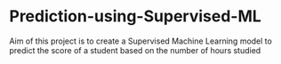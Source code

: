 # Prediction-using-Supervised-ML
Aim of this project is to create a Supervised Machine Learning model to predict the score of a student based on the number of hours studied
